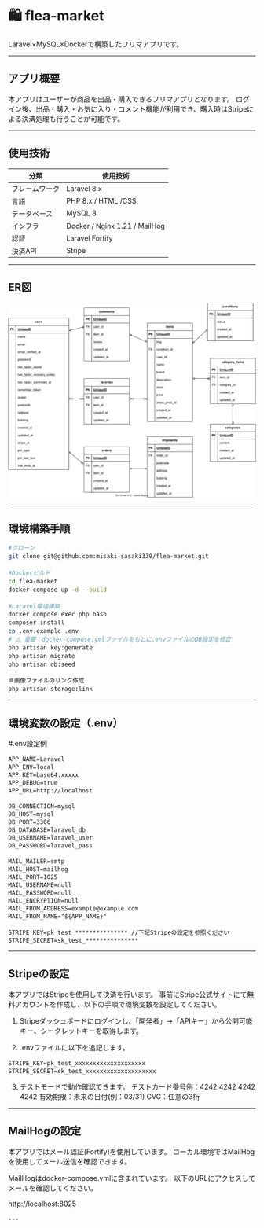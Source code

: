 # 🛍️ flea-market

Laravel×MySQL×Dockerで構築したフリマアプリです。

---

## アプリ概要

本アプリはユーザーが商品を出品・購入できるフリマアプリとなります。
ログイン後、出品・購入・お気に入り・コメント機能が利用でき、購入時はStripeによる決済処理も行うことが可能です。

---

## 使用技術

|分類|使用技術|
|----|---------------|
|フレームワーク| Laravel 8.x|
|言語|PHP 8.x / HTML /CSS|
|データベース|MySQL 8|
|インフラ|Docker / Nginx 1.21 / MailHog|
|認証| Laravel Fortify|
|決済API|Stripe|

---

## ER図

![ER図](src/docs/ER.drawio.svg)

---

## 環境構築手順

```bash
#クローン
git clone git@github.com:misaki-sasaki339/flea-market.git

#Dockerビルド
cd flea-market
docker compose up -d --build

#Laravel環境構築
docker compose exec php bash
composer install
cp .env.example .env
# ⚠️ 重要：docker-compose.ymlファイルをもとに.envファイルのDB設定を修正
php artisan key:generate
php artisan migrate
php artisan db:seed

＃画像ファイルのリンク作成
php artisan storage:link
```
---

## 環境変数の設定（.env）

#.env設定例
```
APP_NAME=Laravel
APP_ENV=local
APP_KEY=base64:xxxxx
APP_DEBUG=true
APP_URL=http://localhost

DB_CONNECTION=mysql
DB_HOST=mysql
DB_PORT=3306
DB_DATABASE=laravel_db
DB_USERNAME=laravel_user
DB_PASSWORD=laravel_pass

MAIL_MAILER=smtp
MAIL_HOST=mailhog
MAIL_PORT=1025
MAIL_USERNAME=null
MAIL_PASSWORD=null
MAIL_ENCRYPTION=null
MAIL_FROM_ADDRESS=example@example.com
MAIL_FROM_NAME="${APP_NAME}"

STRIPE_KEY=pk_test_*************** //下記Stripeの設定を参照ください
STRIPE_SECRET=sk_test_***************
```

---

## Stripeの設定
本アプリではStripeを使用して決済を行います。
事前にStripe公式サイトにて無料アカウントを作成し、以下の手順で環境変数を設定してください。

1. Stripeダッシュボードにログインし、「開発者」→「APIキー」から公開可能キー、シークレットキーを取得します。

2. .envファイルに以下を追記します。
```
STRIPE_KEY=pk_test_xxxxxxxxxxxxxxxxxxxx
STRIPE_SECRET=sk_test_xxxxxxxxxxxxxxxxxxxx
```

3. テストモードで動作確認できます。
テストカード番号例：4242 4242 4242 4242
有効期限：未来の日付(例：03/31)
CVC：任意の3桁

---

## MailHogの設定

本アプリではメール認証(Fortify)を使用しています。
ローカル環境ではMailHogを使用してメール送信を確認できます。

MailHogはdocker-compose.ymlに含まれています。
以下のURLにアクセスしてメールを確認してください。

http://localhost:8025

```
---
